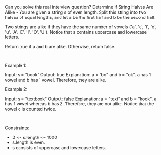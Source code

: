 Can you solve this real interview question? Determine if String Halves Are Alike - You are given a string s of even length. Split this string into two halves of equal lengths, and let a be the first half and b be the second half.

Two strings are alike if they have the same number of vowels ('a', 'e', 'i', 'o', 'u', 'A', 'E', 'I', 'O', 'U'). Notice that s contains uppercase and lowercase letters.

Return true if a and b are alike. Otherwise, return false.

 

Example 1:


Input: s = "book"
Output: true
Explanation: a = "bo" and b = "ok". a has 1 vowel and b has 1 vowel. Therefore, they are alike.


Example 2:


Input: s = "textbook"
Output: false
Explanation: a = "text" and b = "book". a has 1 vowel whereas b has 2. Therefore, they are not alike.
Notice that the vowel o is counted twice.


 

Constraints:

 * 2 <= s.length <= 1000
 * s.length is even.
 * s consists of uppercase and lowercase letters.